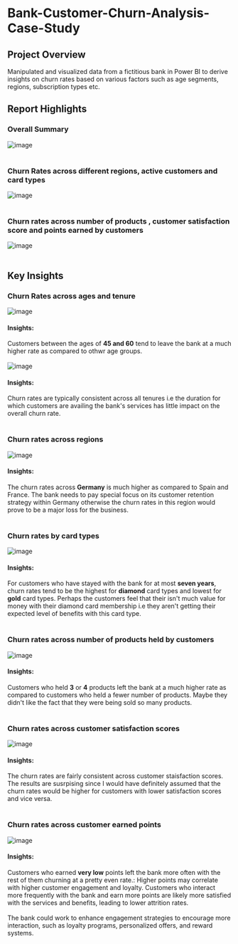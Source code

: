 # Bank-Customer-Churn-Analysis-Case-Study
## Project Overview
Manipulated and visualized data from a fictitious bank in Power BI to derive insights on churn rates based on various factors such as age segments, regions, subscription types etc.
## Report Highlights
### Overall Summary
![image](https://github.com/Sha95544/Bank-Customer-Churn-Analysis-Case-Study/assets/62758405/271fc5f1-7d94-4f8a-ba0e-2121bdc25ea2)<br><br>



### Churn Rates across different regions, active customers and card types 
![image](https://github.com/Sha95544/Bank-Customer-Churn-Analysis-Case-Study/assets/62758405/9e43e636-629a-4464-ad14-56c213abc80b)<br><br>



### Churn rates across number of products , customer satisfaction score and points earned by customers
![image](https://github.com/Sha95544/Bank-Customer-Churn-Analysis-Case-Study/assets/62758405/7f8b9b35-a95e-4028-b8ce-55692e893b73)<br><br>

## Key Insights
### Churn Rates across ages and tenure
![image](https://github.com/Sha95544/Bank-Customer-Churn-Analysis-Case-Study/assets/62758405/2a511664-8566-4fd6-8390-25e6543b0f6a)<br>
#### Insights:
Customers between the ages of **45 and 60** tend to leave the bank at a much higher rate as compared to othwr age groups.<br><br>
![image](https://github.com/Sha95544/Bank-Customer-Churn-Analysis-Case-Study/assets/62758405/dc406e95-04ea-4c8a-91f8-e428b462f646)<br>
#### Insights:
Churn rates are typically consistent across all tenures i.e the duration for which customers are availing the bank's services has little impact on the overall churn rate.<br><br>
### Churn rates across regions
![image](https://github.com/Sha95544/Bank-Customer-Churn-Analysis-Case-Study/assets/62758405/7a4c80cb-6c76-47eb-8a80-f65ab9874a83)<br>
#### Insights:
The churn rates across **Germany** is much higher as compared to Spain and France. The bank needs to pay special focus on its customer retention strategy within Germany otherwise the churn rates in this region would prove to be a major loss for the business.<br><br>
### Churn rates by card types
![image](https://github.com/Sha95544/Bank-Customer-Churn-Analysis-Case-Study/assets/62758405/9dab5004-4edb-417f-904f-4d7597caf70b)<br>
#### Insights:
For customers who have stayed with the bank for at most **seven years**, churn rates tend to be the highest for **diamond** card types and lowest for **gold** card types. Perhaps the customers feel that their isn't much value for money with their diamond card membership i.e they aren't getting their expected level of benefits with this card type.<br><br>
### Churn rates across number of products held by customers
![image](https://github.com/Sha95544/Bank-Customer-Churn-Analysis-Case-Study/assets/62758405/097afbbe-3057-4c18-8fd4-4e80c327ef92)<br>
#### Insights:
Customers who held **3** or **4** products left the bank at a much higher rate as compared to customers who held a fewer number of products. Maybe they didn't like the fact that they were being sold so many products.<br><br>
### Churn rates across customer satisfaction scores
![image](https://github.com/Sha95544/Bank-Customer-Churn-Analysis-Case-Study/assets/62758405/097afbbe-3057-4c18-8fd4-4e80c327ef92)<br>
#### Insights:
The churn rates are fairly consistent across customer staisfaction scores. The results are susrpising since I would have definitely assumed that the churn rates would be higher for customers with lower satisfaction scores and vice versa.<br><br>
### Churn rates across customer earned points
![image](https://github.com/Sha95544/Bank-Customer-Churn-Analysis-Case-Study/assets/62758405/097afbbe-3057-4c18-8fd4-4e80c327ef92)<br>
#### Insights:
Customers who earned **very low** points left the bank more often with the rest of them churning at a pretty even rate.: Higher points may correlate with higher customer engagement and loyalty. Customers who interact more frequently with the bank and earn more points are likely more satisfied with the services and benefits, leading to lower attrition rates.<br><br>
The bank could work to enhance engagement strategies to encourage more interaction, such as loyalty programs, personalized offers, and reward systems.<br><br>
